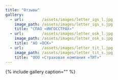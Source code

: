 ```yaml
---
title: "Отзывы"
gallery:
  - url:        /assets/images/letter_igs_l.jpg
    image_path: /assets/images/letter_igs_s.jpg
    title: "СПАО «ИНГОССТРАХ»"
  - url:        /assets/images/letter_osk_l.jpg
    image_path: /assets/images/letter_osk_s.jpg
    title: "АО «ОСК»"
  - url:        /assets/images/letter_tit_l.jpg
    image_path: /assets/images/letter_tit_s.jpg
    title: "ООО «Страховая компания «ТИТ»"
---
```


{% include gallery caption="" %}
